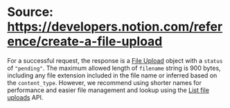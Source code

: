 # Source: https://developers.notion.com/reference/create-a-file-upload

For a successful request, the response is a [File Upload](https://developers.notion.com/reference/file-upload) object with a `status` of `"pending"`.
The maximum allowed length of `filename` string is 900 bytes, including any file extension included in the file name or inferred based on the `content_type`. However, we recommend using shorter names for performance and easier file management and lookup using the [List file uploads](https://developers.notion.com/reference/list-file-uploads) API.
